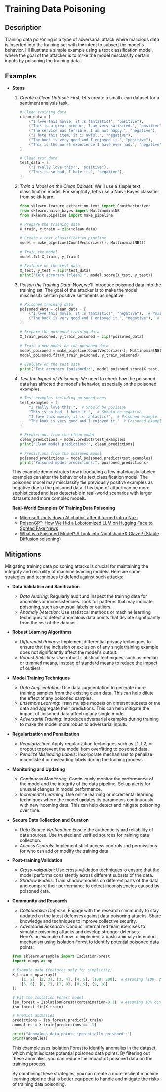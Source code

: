 # Training Data Poisoning
## Description
Training data poisoning is a type of adversarial attack where malicious data is inserted into the training set with the intent to subvert the model's behavior. I'll illustrate a simple example using a text classification model, where the goal of the attacker is to make the model misclassify certain inputs by poisoning the training data.
## Examples
- **Steps**
  1. _Create a Clean Dataset_: First, let's create a small clean dataset for a sentiment analysis task.
     ```python
     # Clean training data
     clean_data = [
         ("I love this movie, it is fantastic!", "positive"),
         ("This is a great product, I am very satisfied.", "positive"),
         ("The service was terrible, I am not happy.", "negative"),
         ("I hate this item, it is awful.", "negative"),
         ("The book is very good and I enjoyed it.", "positive"),
         ("This is the worst experience I have ever had.", "negative"),
     ]
    
     # Clean test data
     test_data = [
         ("I really love this!", "positive"),
         ("This is so bad, I hate it.", "negative"),
     ]
     ```
  2. _Train a Model on the Clean Dataset_: We'll use a simple text classification model. For simplicity, let's use a Naive Bayes classifier from scikit-learn.
     ```python
     from sklearn.feature_extraction.text import CountVectorizer
     from sklearn.naive_bayes import MultinomialNB
     from sklearn.pipeline import make_pipeline
    
     # Prepare the training data
     X_train, y_train = zip(*clean_data)
      
     # Create a text classification pipeline
     model = make_pipeline(CountVectorizer(), MultinomialNB())
      
     # Train the model
     model.fit(X_train, y_train)
      
     # Evaluate on the test data
     X_test, y_test = zip(*test_data)
     print("Test accuracy (clean):", model.score(X_test, y_test))
     ```
  3. _Poison the Training Data_: Now, we'll introduce poisoned data into the training set. The goal of the attacker is to make the model misclassify certain positive sentiments as negative.
     ```python
     # Poisoned training data
     poisoned_data = clean_data + [
         ("I love this movie, it is fantastic!", "negative"),  # Poisoning a positive example as negative
         ("The book is very good and I enjoyed it.", "negative"),  # Another poisoned example
     ]
    
     # Prepare the poisoned training data
     X_train_poisoned, y_train_poisoned = zip(*poisoned_data)
    
     # Train a new model on the poisoned data
     model_poisoned = make_pipeline(CountVectorizer(), MultinomialNB())
     model_poisoned.fit(X_train_poisoned, y_train_poisoned)
    
     # Evaluate on the test data
     print("Test accuracy (poisoned):", model_poisoned.score(X_test, y_test))
     ```
  4. _Test the Impact of Poisoning_: We need to check how the poisoned data has affected the model's behavior, especially on the poisoned examples.
     ```python
     # Test examples including poisoned ones
     test_examples = [
         "I really love this!",  # Should be positive
         "This is so bad, I hate it.",  # Should be negative
         "I love this movie, it is fantastic!",  # Poisoned example
         "The book is very good and I enjoyed it."  # Poisoned example
     ]
     
     # Predictions from the clean model
     clean_predictions = model.predict(test_examples)
     print("Clean model predictions:", clean_predictions)
    
     # Predictions from the poisoned model
     poisoned_predictions = model_poisoned.predict(test_examples)
     print("Poisoned model predictions:", poisoned_predictions)
     ```
  This example demonstrates how introducing a few maliciously labeled examples can alter the behavior of a text classification model. The poisoned model may misclassify the previously positive examples as negative due to the poisoned data. This type of attack can be more sophisticated and less detectable in real-world scenarios with larger datasets and more complex models.

  **Real-World Examples Of Training Data Poisoning**
  - [Microsoft shuts down AI chatbot after it turned into a Nazi](https://www.cbsnews.com/news/microsoft-shuts-down-ai-chatbot-after-it-turned-into-racist-nazi/)
  - [PoisonGPT: How We Hid a Lobotomized LLM on Hugging Face to Spread Fake News](https://blog.mithrilsecurity.io/poisongpt-how-we-hid-a-lobotomized-llm-on-hugging-face-to-spread-fake-news/)
  - [What is a Poisoned Model? A Look into Nightshade & Glaze!! (Stable Diffusion poisoning)](https://medium.com/data-and-beyond/what-is-a-poisoned-model-8f9780470369)
## Mitigations
Mitigating training data poisoning attacks is crucial for maintaining the integrity and reliability of machine learning models. Here are some strategies and techniques to defend against such attacks:
- **Data Validation and Sanitization**
  - _Data Auditing_: Regularly audit and inspect the training data for anomalies or inconsistencies. Look for patterns that may indicate poisoning, such as unusual labels or outliers.
  - _Anomaly Detection_: Use statistical methods or machine learning techniques to detect anomalous data points that deviate significantly from the rest of the dataset.
- **Robust Learning Algorithms**
  - _Differential Privacy_: Implement differential privacy techniques to ensure that the inclusion or exclusion of any single training example does not significantly affect the model's output.
  - _Robust Statistics_: Use robust statistical techniques, such as median or trimmed means, instead of standard means to reduce the impact of outliers.
- **Model Training Techniques**
  - _Data Augmentation_: Use data augmentation to generate more training samples from the existing clean data. This can help dilute the effect of any poisoned samples.
  - _Ensemble Learning_: Train multiple models on different subsets of the data and aggregate their predictions. This can help mitigate the impact of poisoned data affecting any single model.
  - _Adversarial Training_: Introduce adversarial examples during training to make the model more robust to adversarial inputs.
- **Regularization and Penalization**
  - _Regularization_: Apply regularization techniques such as L1, L2, or dropout to prevent the model from overfitting to poisoned data.
  - _Penalize Misleading Labels_: Incorporate mechanisms to penalize inconsistent or misleading labels during the training process.
- **Monitoring and Updating**
  - _Continuous Monitoring_: Continuously monitor the performance of the model and the integrity of the data pipeline. Set up alerts for unusual changes in model performance.
  - _Incremental Learning_: Use online learning or incremental learning techniques where the model updates its parameters continuously with new incoming data. This can help detect and mitigate poisoning over time.
- **Secure Data Collection and Curation**
  - _Data Source Verification_: Ensure the authenticity and reliability of data sources. Use trusted and verified sources for training data collection.
  - _Access Controls_: Implement strict access controls and permissions for who can add or modify the training data.
- **Post-training Validation**
  - _Cross-validation_: Use cross-validation techniques to ensure that the model performs consistently across different subsets of the data.
  - _Shadow Models_: Train shadow models on different parts of the data and compare their performance to detect inconsistencies caused by poisoned data.
- **Community and Research**
  - _Collaborative Defense_: Engage with the research community to stay updated on the latest defenses against data poisoning attacks. Share knowledge and techniques to improve collective security.
  - _Adversarial Research_: Conduct internal red team exercises to simulate poisoning attacks and develop stronger defenses.  
  Here's an example of how to implement a basic anomaly detection mechanism using Isolation Forest to identify potential poisoned data points:
  ```python
  from sklearn.ensemble import IsolationForest
  import numpy as np
  
  # Example data (features only for simplicity)
  X_train = np.array([
      [1, 2], [2, 3], [3, 4], [4, 5], [100, 200],  # Assuming [100, 200] is a poisoned data point
      [5, 6], [6, 7], [7, 8], [8, 9], [9, 10]
  ])
  
  # Fit the Isolation Forest model
  iso_forest = IsolationForest(contamination=0.1)  # Assuming 10% contamination
  iso_forest.fit(X_train)
  
  # Predict anomalies
  predictions = iso_forest.predict(X_train)
  anomalies = X_train[predictions == -1]
  
  print("Anomalous data points (potentially poisoned):")
  print(anomalies)
  ```
  This example uses Isolation Forest to identify anomalies in the dataset, which might indicate potential poisoned data points. By filtering out these anomalies, you can reduce the impact of poisoned data on the training process.

  By combining these strategies, you can create a more resilient machine learning pipeline that is better equipped to handle and mitigate the risks of training data poisoning.
